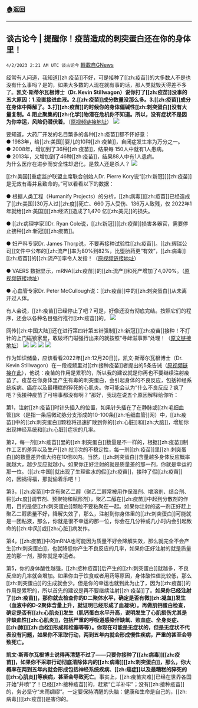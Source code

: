 ###  [:house:返回](README.md)
---


## 谈古论今 | 提醒你！疫苗造成的刺突蛋白还在你的身体里！
`4/2/2023 2:21 AM UTC 谈古论今` [轉載自GNews](https://gnews.org/articles/1066219)

经常有人问道，我知道[[zh:疫苗]]不好，可是接种了[[zh:疫苗]]的大多数人不是也没有什么事吗？是的，如果大多数的人现在就有事的话，那人类就毁灭得差不多了。**凯文·斯蒂尔瓦根博士（Dr. Kevin Stillwagon）说你打了[[zh:疫苗]]没事的五大原因：1.没直接进血液。2.[[zh:疫苗]]成分数量没那么多。3.[[zh:疫苗]]成分在身体中降解了。3.打[[zh:疫苗]]的时候你的身体偏碱性[[zh:刺突蛋白]]没有大量复制。4.阻止聚集的[[zh:化学]]物潜在危机你不知道。所以，没有症状不是因为你幸运，风险仍潜伏着**。（[原视频链接地址](https://twitter.com/Freda8991/status/1641874343251804161?s=20)）
![](https://i.imgur.com/qkumHT9.png)

要知道，大药厂开发的名目繁多的各种[[zh:疫苗]]都不怀好意：  
● 1983年，给[[zh:美国]]婴儿的10种[[zh:疫苗]]，自闭症发生率为万分之一。  
● 2008年，增加到了36种[[zh:疫苗]]，结果每 150人中就有1人患病。  
● 2013年，又增加到了46种[[zh:疫苗]]，结果88人中有1人患病。  
为什么医疗在进步而安全性却退化，是救人还是杀人？
![](https://i.imgur.com/QVQdNNf.png)

[[zh:美国]]重症监护联盟主席联合创始人Dr. Pierre Kory说“[[zh:新冠]][[zh:疫苗]]是无效有毒并且致命的。”可以看看以下的数据：

● 根据人类工程（Humanify Projects）的分析，[[zh:病毒]][[zh:疫苗]]已经造成了[[zh:美国]]30万人过[[zh:度]]死亡、660 万人受伤、136万人致残，仅 2022年1年就给[[zh:美国]][[zh:经济]]造成了1,470 亿[[zh:美元]]的损失。

● [[zh:病理学家]]Dr. Ryan Cole说，[[zh:新冠]][[zh:疫苗]]损害各器官，需要停止接种[[zh:新冠]][[zh:疫苗]]。

● 妇产科专家Dr. James Thorp说，不要再接种试验性[[zh:疫苗]]。[[zh:辉瑞公司]]文件中公布的[[zh:流产]]率为80%到82%，比堕胎药更“有效”，[[zh:病毒]][[zh:疫苗]]的[[zh:流产]]率令人发指！（[原视频链接地址](https://twitter.com/Baoliaogeming64/status/1642226474790047745?s=20)）

● VAERS 数据显示，mRNA[[zh:疫苗]]的[[zh:流产]]和死产增加了4,070%。（[原视频链接地址](https://twitter.com/wenbei2022/status/1640196460787691520?s=20)）

● 心血管专家Dr. Peter McCullough说：[[zh:疫苗]]中的[[zh:刺突蛋白]]从未离开过人体。

有人会说，[[zh:疫苗]]已经停止了吧？可是，好像还没有彻底完结。按照它们的程序，还会以各种名目强行推行[[zh:疫苗]]的。
![](https://i.imgur.com/Hu3Av4K.jpg)

网传[[zh:中国大陆]]还在进行第四针第五针强制[[zh:新冠]][[zh:疫苗]]接种！不打针的上门磁锁家里，敢破坏门磁强行出来的就按照“寻衅滋事罪”处理！（[原文链接地址](https://twitter.com/Daxiong45933339/status/1641623973732687873)）
![](https://i.imgur.com/9rkIcaT.jpg)
![](https://i.imgur.com/EA9iGlz.jpg)
![](https://i.imgur.com/2l2U1Rw.jpg)
![](https://i.imgur.com/Bo7DzsP.jpg)

作为知识储备，应该看看2022年[[zh:12月20日]]，凯文·斯蒂尔瓦根博士（Dr. Kevin Stillwagon）在一段视频里对[[zh:接种疫苗]]者提出的5条告诫（[原视频链接在此](https://gettr.com/post/p22uct7303e)），他说：疫苗的作用是累积的，所以我的建议就是你再也不要继续注射疫苗了。疫苗在你身体里产生有毒的刺突蛋白，会引起身体的不良反应，包括神经系统疾病、癌症以及最糟糕的猝死的心肌炎。你可能会认为“什么不良反应？疯了吧？我接种疫苗了可啥事都没有啊？”那好，我现在说五个原因解释给你听：

第1，注射[[zh:疫苗]]时针头插入的位置，如果针头插在了在静脉或[[zh:毛细血管]]床（是指一条后微动脉分支形成的10-100条[[zh:毛细血管]]网）中，[[zh:疫苗]]中的[[zh:刺突蛋白]]颗粒将迅速扩散到你的[[zh:心脏]]和[[zh:大脑]]，增加你出现神经系统和[[zh:心脏]]症状的几率。

第2，每一剂[[zh:疫苗]]里的[[zh:刺突蛋白]]数量是不一样的，根据[[zh:疫苗]]制作工艺的差异以及生产[[zh:批]]次的不稳定性，每一剂[[zh:疫苗]]里[[zh:刺突蛋白]]的数量差异值大约在10倍以内。当然，[[zh:刺突蛋白]]含量越多身体反应概率就越大，越少反应就越小。如果你正好注射的就是质量差的那一剂，你就是幸运的那一位。（[[zh:中国]]就出现了生理盐水的假[[zh:疫苗]]，接种了假[[zh:疫苗]]的，因祸得福，那就偷着乐吧！）

第3，[[zh:疫苗]]中含有聚乙二醇（聚乙二醇常被用作保湿剂、增溶剂、结合剂、黏[[zh:度]]调节剂、预聚物和赋形剂），聚乙二醇在[[zh:疫苗]]中起到分散剂的作用，目的是使[[zh:刺突蛋白]]颗粒不要粘聚在一起。如果你注射的这一剂正好赶上聚乙二醇质量不好，降解失效了，那么，注射到你身体里的[[zh:刺突蛋白]]可能就是一团粘液，那么，你就是很不幸运的那一位，你会在几分钟或几小时内会引起致命的[[zh:中风]]或[[zh:心脏]]病发作。

第4，[[zh:疫苗]]中的mRNA也可能因为质量不好会降解失效，那么就完全不会产生[[zh:刺突蛋白]]，也就降低你产生不良反应的几率，如果你正好注射的就是质量差的那一剂，那你就是幸运者。

第5，你的身体酸性越强，[[zh:接种疫苗]]后产生的[[zh:刺突蛋白]]就越多，不良反应的几率就会增加。如果你由于饮食或者用药等原因，身体酸性值比较低，那么[[zh:刺突蛋白]]的生成就会少。但是你的幸运也就到此为止了，因为[[zh:疫苗]]的作用是累积的，所以首先的建议是再不要继续注射[[zh:疫苗]]了。**如果你已经注射了[[zh:疫苗]]，那你就去检查你的D二聚体水平，确定是否有微[[zh:凝血]]发生（血液中的D-2聚体含量上升，就证明已经形成了血凝块）。再做肌钙蛋白检查，确定是否有[[zh:心肌炎]]发生（肌钙蛋白水平升高，说明发生了心肌损伤尤其是非缺血性[[zh:心肌炎]]，包括严重的呼吸道感染伴缺氧、败血症、全身炎症、[[zh:肺]][[zh:血栓]]形成和栓塞等等）。你现在可能是无症状的，但是无症状不代表没有问题，如果你不采取行动，两到五年内就会形成慢性疾病，严重的甚至会导致死亡。**

**凯文·斯蒂尔瓦根博士说得再清楚不过了——只要你接种了[[zh:病毒]][[zh:疫苗]]，如果你不采取行动彻底清除体内的[[zh:病毒]][[zh:刺突蛋白]]，那么，你大概率在两到五年内就会形成包括神经系统疾病、[[zh:癌症]]以及最糟糕的猝死的[[zh:心肌炎]]等疾病，甚至会导致死亡**。事实上，[[zh:疫苗灾难]]已经在世界各国开始“井喷”了！已经[[zh:接种疫苗]]的，赶紧“亡羊补牢”；没有[[zh:接种疫苗]]的，务必坚守“未雨绸缪”。一定要保持清醒的头脑：健康和生命是自己的，[[zh:病毒]][[zh:疫苗]]是害你的。
